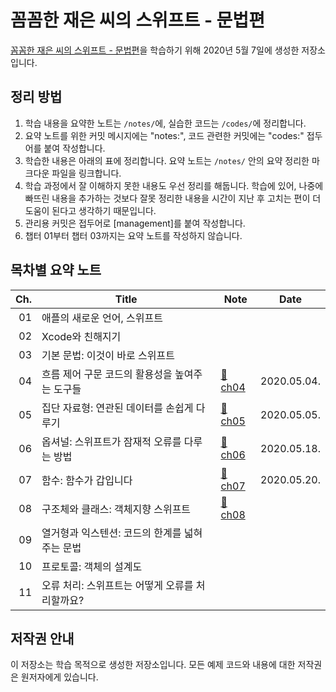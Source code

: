 # 꼼꼼한 재은 씨의 스위프트 - 문법편

[꼼꼼한 재은 씨의 스위프트 - 문법편](http://aladin.kr/p/Pn5Vf)을 학습하기 위해 2020년 5월 7일에 생성한 저장소입니다.

## 정리 방법

1. 학습 내용을 요약한 노트는 `/notes/`에, 실습한 코드는 `/codes/`에 정리합니다.
1. 요약 노트를 위한 커밋 메시지에는 "notes:", 코드 관련한 커밋에는 "codes:" 접두어를 붙여 작성합니다.
1. 학습한 내용은 아래의 표에 정리합니다. 요약 노트는 `/notes/` 안의 요약 정리한 마크다운 파일을 링크합니다.
1. 학습 과정에서 잘 이해하지 못한 내용도 우선 정리를 해둡니다. 학습에 있어, 나중에 빠뜨린 내용을 추가하는 것보다 잘못 정리한 내용을 시간이 지난 후 고치는 편이 더 도움이 된다고 생각하기 때문입니다.
1. 관리용 커밋은 접두어로 [management]를 붙여 작성합니다.
1. 챕터 01부터 챕터 03까지는 요약 노트를 작성하지 않습니다.

## 목차별 요약 노트

<!-- prettier-ignore -->
| Ch. | Title                                     | Note | Date |
| --: | ----------------------------------------- | ---- | ---- |
|  01 | 애플의 새로운 언어, 스위프트                  |      |      |
|  02 | Xcode와 친해지기                            |      |      |
|  03 | 기본 문법: 이것이 바로 스위프트               |      |      |
|  04 | 흐름 제어 구문 코드의 활용성을 높여주는 도구들  | [:memo:ch04](./notes/ch04-flow-control.md) | 2020.05.04. |
|  05 | 집단 자료형: 연관된 데이터를 손쉽게 다루기      | [:memo:ch05](./notes/ch05-collective-types.md) | 2020.05.05. |
|  06 | 옵셔널: 스위프트가 잠재적 오류를 다루는 방법    | [:memo:ch06](./notes/ch06-optional.md) | 2020.05.18. |
|  07 | 함수: 함수가 갑입니다                        | [:memo:ch07](./notes/ch07-functions.md) | 2020.05.20. |
|  08 | 구조체와 클래스: 객체지향 스위프트             | [:memo:ch08](./notes/ch08-struct-and-class.md) |      |
|  09 | 열거형과 익스텐션: 코드의 한계를 넓혀주는 문법  |      |      |
|  10 | 프로토콜: 객체의 설계도                         |      |      |
|  11 | 오류 처리: 스위프트는 어떻게 오류를 처리할까요? |      |      |

## 저작권 안내

이 저장소는 학습 목적으로 생성한 저장소입니다. 모든 예제 코드와 내용에 대한 저작권은 원저자에게 있습니다.
